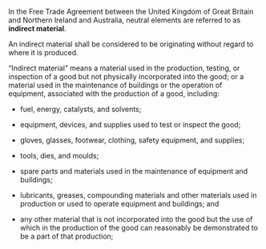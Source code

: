 In the Free Trade Agreement between the United Kingdom of Great Britain and Northern Ireland and Australia, neutral elements are referred to as **indirect material**.

An indirect material shall be considered to be originating without regard to where it is produced.

“Indirect material” means a material used in the production, testing, or inspection of a good but not physically incorporated into the good; or a material used in the maintenance of buildings or the operation of equipment, associated with the production of a good, including:

- fuel, energy, catalysts, and solvents;

- equipment, devices, and supplies used to test or inspect the good;

- gloves, glasses, footwear, clothing, safety equipment, and supplies;

- tools, dies, and moulds;

- spare parts and materials used in the maintenance of equipment and buildings;

- lubricants, greases, compounding materials and other materials used in production or used to operate equipment and buildings; and

- any other material that is not incorporated into the good but the use of which in the production of the good can reasonably be demonstrated to be a part of that production;
